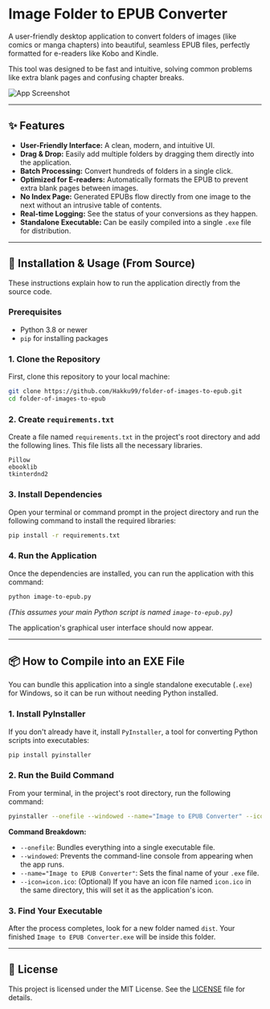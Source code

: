 # Image Folder to EPUB Converter

A user-friendly desktop application to convert folders of images (like comics or manga chapters) into beautiful, seamless EPUB files, perfectly formatted for e-readers like Kobo and Kindle.

This tool was designed to be fast and intuitive, solving common problems like extra blank pages and confusing chapter breaks.

![App Screenshot](https://i.imgur.com/uG9Z4vX.png)

---

## ✨ Features

-   **User-Friendly Interface:** A clean, modern, and intuitive UI.
-   **Drag & Drop:** Easily add multiple folders by dragging them directly into the application.
-   **Batch Processing:** Convert hundreds of folders in a single click.
-   **Optimized for E-readers:** Automatically formats the EPUB to prevent extra blank pages between images.
-   **No Index Page:** Generated EPUBs flow directly from one image to the next without an intrusive table of contents.
-   **Real-time Logging:** See the status of your conversions as they happen.
-   **Standalone Executable:** Can be easily compiled into a single `.exe` file for distribution.

---

## 🚀 Installation & Usage (From Source)

These instructions explain how to run the application directly from the source code.

### Prerequisites

-   Python 3.8 or newer
-   `pip` for installing packages

### 1. Clone the Repository

First, clone this repository to your local machine:

```bash
git clone https://github.com/Hakku99/folder-of-images-to-epub.git
cd folder-of-images-to-epub
```

### 2. Create `requirements.txt`

Create a file named `requirements.txt` in the project's root directory and add the following lines. This file lists all the necessary libraries.

```
Pillow
ebooklib
tkinterdnd2
```

### 3. Install Dependencies

Open your terminal or command prompt in the project directory and run the following command to install the required libraries:

```bash
pip install -r requirements.txt
```

### 4. Run the Application

Once the dependencies are installed, you can run the application with this command:

```bash
python image-to-epub.py
```
*(This assumes your main Python script is named `image-to-epub.py`)*

The application's graphical user interface should now appear.

---

## 📦 How to Compile into an EXE File

You can bundle this application into a single standalone executable (`.exe`) for Windows, so it can be run without needing Python installed.

### 1. Install PyInstaller

If you don't already have it, install `PyInstaller`, a tool for converting Python scripts into executables:

```bash
pip install pyinstaller
```

### 2. Run the Build Command

From your terminal, in the project's root directory, run the following command:

```bash
pyinstaller --onefile --windowed --name="Image to EPUB Converter" --icon=icon.ico image-to-epub.py
```
**Command Breakdown:**
-   `--onefile`: Bundles everything into a single executable file.
-   `--windowed`: Prevents the command-line console from appearing when the app runs.
-   `--name="Image to EPUB Converter"`: Sets the final name of your `.exe` file.
-   `--icon=icon.ico`: (Optional) If you have an icon file named `icon.ico` in the same directory, this will set it as the application's icon.

### 3. Find Your Executable

After the process completes, look for a new folder named `dist`. Your finished `Image to EPUB Converter.exe` will be inside this folder.

---

## 📜 License

This project is licensed under the MIT License. See the [LICENSE](LICENSE) file for details.
